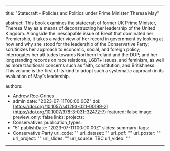 ---
title: "Statecraft - Policies and Politics under Prime Minister Theresa May"

abstract: This book examines the statecraft of former UK Prime Minister, Theresa May as a means of deconstructing her leadership of the United Kingdom. Alongside the inescapable issue of Brexit that dominated her Premiership, it takes a wider view of her record in government by looking at how and why she stood for the leadership of the Conservative Party; scrutinizes her approach to economic, social, and foreign policy; interrogates her attitudes towards Northern Ireland and the DUP; and her longstanding records on race relations, LGBT+ issues, and feminism, as well as more traditional concerns such as faith, constitution, and Britishness. This volume is the first of its kind to adopt such a systematic approach in its evaluation of May’s leadership.

authors:
- Andrew Roe-Crines
- admin
date: "2023-07-11T00:00:00Z"
doi: [https://doi.org/10.1057/s41293-021-00199-z](https://doi.org/10.1007/978-3-031-32472-7)
featured: false
image:
  preview_only: false
links:
projects:
- Conservatives
publication_types:
- "5"
publishDate: "2023-07-11T00:00:00Z"
slides: 
summary:
tags:
- Conservative Party
url_code: ""
url_dataset: ""
url_pdf: ""
url_poster: ""
url_project: ""
url_slides: ""
url_source: TBC
url_video: ""
------
